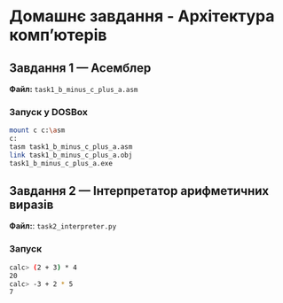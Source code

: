 # Домашнє завдання - Архітектура комп’ютерів

## Завдання 1 — Асемблер

**Файл:** `task1_b_minus_c_plus_a.asm`

### Запуск у DOSBox

```bash
mount c c:\asm
c:
tasm task1_b_minus_c_plus_a.asm
link task1_b_minus_c_plus_a.obj
task1_b_minus_c_plus_a.exe
```

## Завдання 2 — Інтерпретатор арифметичних виразів

**Файл:**: `task2_interpreter.py`

### Запуск

```bash
calc> (2 + 3) * 4
20
calc> -3 + 2 * 5
7
```
